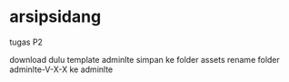 # arsipsidang
tugas P2

download dulu template adminlte simpan ke folder assets rename folder adminlte-V-X-X ke adminlte

